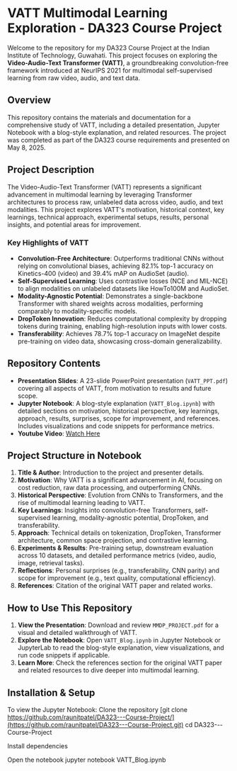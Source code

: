 # VATT Multimodal Learning Exploration - DA323 Course Project

Welcome to the repository for my DA323 Course Project at the Indian Institute of Technology, Guwahati. This project focuses on exploring the **Video-Audio-Text Transformer (VATT)**, a groundbreaking convolution-free framework introduced at NeurIPS 2021 for multimodal self-supervised learning from raw video, audio, and text data.

## Overview

This repository contains the materials and documentation for a comprehensive study of VATT, including a detailed presentation, Jupyter Notebook with a blog-style explanation, and related resources. The project was completed as part of the DA323 course requirements and presented on May 8, 2025.

## Project Description

The Video-Audio-Text Transformer (VATT) represents a significant advancement in multimodal learning by leveraging Transformer architectures to process raw, unlabeled data across video, audio, and text modalities. This project explores VATT's motivation, historical context, key learnings, technical approach, experimental setups, results, personal insights, and potential areas for improvement.

### Key Highlights of VATT
- **Convolution-Free Architecture**: Outperforms traditional CNNs without relying on convolutional biases, achieving 82.1% top-1 accuracy on Kinetics-400 (video) and 39.4% mAP on AudioSet (audio).
- **Self-Supervised Learning**: Uses contrastive losses (NCE and MIL-NCE) to align modalities on unlabeled datasets like HowTo100M and AudioSet.
- **Modality-Agnostic Potential**: Demonstrates a single-backbone Transformer with shared weights across modalities, performing comparably to modality-specific models.
- **DropToken Innovation**: Reduces computational complexity by dropping tokens during training, enabling high-resolution inputs with lower costs.
- **Transferability**: Achieves 78.7% top-1 accuracy on ImageNet despite pre-training on video data, showcasing cross-domain generalizability.

## Repository Contents

- **Presentation Slides**: A 23-slide PowerPoint presentation (`VATT_PPT.pdf`) covering all aspects of VATT, from motivation to results and future scope.
- **Jupyter Notebook**: A blog-style explanation (`VATT_Blog.ipynb`) with detailed sections on motivation, historical perspective, key learnings, approach, results, surprises, scope for improvement, and references. Includes visualizations and code snippets for performance metrics.
- **Youtube Video**: <a href="https://youtu.be/xy1Ji365y-I" target="_blank">Watch Here</a>


## Project Structure in Notebook

1. **Title & Author**: Introduction to the project and presenter details.
2. **Motivation**: Why VATT is a significant advancement in AI, focusing on cost reduction, raw data processing, and outperforming CNNs.
3. **Historical Perspective**: Evolution from CNNs to Transformers, and the rise of multimodal learning leading to VATT.
4. **Key Learnings**: Insights into convolution-free Transformers, self-supervised learning, modality-agnostic potential, DropToken, and transferability.
5. **Approach**: Technical details on tokenization, DropToken, Transformer architecture, common space projection, and contrastive learning.
6. **Experiments & Results**: Pre-training setup, downstream evaluation across 10 datasets, and detailed performance metrics (video, audio, image, retrieval tasks).
7. **Reflections**: Personal surprises (e.g., transferability, CNN parity) and scope for improvement (e.g., text quality, computational efficiency).
8. **References**: Citation of the original VATT paper and related works.

## How to Use This Repository

1. **View the Presentation**: Download and review `MMDP_PROJECT.pdf` for a visual and detailed walkthrough of VATT.
2. **Explore the Notebook**: Open `VATT_Blog.ipynb` in Jupyter Notebook or JupyterLab to read the blog-style explanation, view visualizations, and run code snippets if applicable.
3. **Learn More**: Check the references section for the original VATT paper and related resources to dive deeper into multimodal learning.

## Installation & Setup

To view the Jupyter Notebook:
Clone the repository
[git clone https://github.com/raunitpatel/DA323---Course-Project/](https://github.com/raunitpatel/DA323---Course-Project.git)
cd DA323---Course-Project

Install dependencies 

Open the notebook
jupyter notebook VATT_Blog.ipynb
